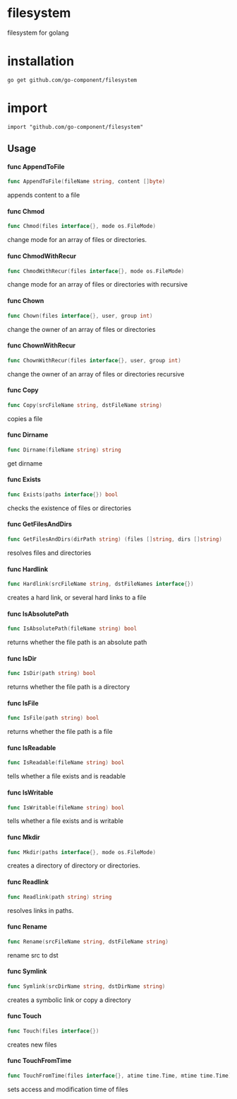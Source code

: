 # filesystem
filesystem for golang

# installation

```
go get github.com/go-component/filesystem
```

# import
```
import "github.com/go-component/filesystem"
```


## Usage

#### func  AppendToFile

```go
func AppendToFile(fileName string, content []byte)
```
appends content to a file

#### func  Chmod

```go
func Chmod(files interface{}, mode os.FileMode)
```
change mode for an array of files or directories.

#### func  ChmodWithRecur

```go
func ChmodWithRecur(files interface{}, mode os.FileMode)
```
change mode for an array of files or directories with recursive

#### func  Chown

```go
func Chown(files interface{}, user, group int)
```
change the owner of an array of files or directories

#### func  ChownWithRecur

```go
func ChownWithRecur(files interface{}, user, group int)
```
change the owner of an array of files or directories recursive

#### func  Copy

```go
func Copy(srcFileName string, dstFileName string)
```
copies a file

#### func  Dirname

```go
func Dirname(fileName string) string
```
get dirname

#### func  Exists

```go
func Exists(paths interface{}) bool
```
checks the existence of files or directories

#### func  GetFilesAndDirs

```go
func GetFilesAndDirs(dirPath string) (files []string, dirs []string)
```
resolves files and directories

#### func  Hardlink

```go
func Hardlink(srcFileName string, dstFileNames interface{})
```
creates a hard link, or several hard links to a file

#### func  IsAbsolutePath

```go
func IsAbsolutePath(fileName string) bool
```
returns whether the file path is an absolute path

#### func  IsDir

```go
func IsDir(path string) bool
```
returns whether the file path is a directory

#### func  IsFile

```go
func IsFile(path string) bool
```
returns whether the file path is a file

#### func  IsReadable

```go
func IsReadable(fileName string) bool
```
tells whether a file exists and is readable

#### func  IsWritable

```go
func IsWritable(fileName string) bool
```
tells whether a file exists and is writable

#### func  Mkdir

```go
func Mkdir(paths interface{}, mode os.FileMode)
```
creates a directory of directory or directories.

#### func  Readlink

```go
func Readlink(path string) string
```
resolves links in paths.

#### func  Rename

```go
func Rename(srcFileName string, dstFileName string)
```
rename src to dst

#### func  Symlink

```go
func Symlink(srcDirName string, dstDirName string)
```
creates a symbolic link or copy a directory

#### func  Touch

```go
func Touch(files interface{})
```
creates new files

#### func  TouchFromTime

```go
func TouchFromTime(files interface{}, atime time.Time, mtime time.Time)
```
sets access and modification time of files